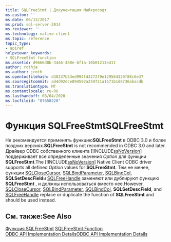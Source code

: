 ```yaml
---
title: SQLFreeStmt | Документация Майкрософт
ms.custom: ''
ms.date: 06/13/2017
ms.prod: sql-server-2014
ms.reviewer: ''
ms.technology: native-client
ms.topic: reference
topic_type:
- apiref
helpviewer_keywords:
- SQLFreeStmt function
ms.assetid: d9666d0b-3446-480e-bf1a-10b01213e411
author: rothja
ms.author: jroth
ms.openlocfilehash: d38237b53ed994fd3272f9e129564320f88c6e37
ms.sourcegitcommit: ad4d92dce894592a259721a1571b1d8736abacdb
ms.translationtype: MT
ms.contentlocale: ru-RU
ms.lasthandoff: 08/04/2020
ms.locfileid: "87658228"
---
```

# <a name="sqlfreestmt"></a><span data-ttu-id="87c9c-102">Функция SQLFreeStmt</span><span class="sxs-lookup"><span data-stu-id="87c9c-102">SQLFreeStmt</span></span>
  <span data-ttu-id="87c9c-103">Не рекомендуется применять функцию**SQLFreeStmt** в ODBC 3.0 и более поздних версиях.</span><span class="sxs-lookup"><span data-stu-id="87c9c-103">**SQLFreeStmt** is not recommended in ODBC 3.0 and later.</span></span> <span data-ttu-id="87c9c-104">Драйвер ODBC собственного клиента [!INCLUDE[ssNoVersion](../../includes/ssnoversion-md.md)] поддерживает все определенные значения *Option* для функции **SQLFreeStmt**.</span><span class="sxs-lookup"><span data-stu-id="87c9c-104">The [!INCLUDE[ssNoVersion](../../includes/ssnoversion-md.md)] Native Client ODBC driver supports all defined *Option* values for **SQLFreeStmt**.</span></span> <span data-ttu-id="87c9c-105">Тем не менее, функции [SQLCloseCursor](sqlclosecursor.md), [SQLBindParameter](sqlbindparameter.md), [SQLBindCol](sqlbindcol.md), **SQLSetDescField**и [SQLFreeHandle](sqlfreehandle.md) заменяют или дублируют функцию **SQLFreeStmt** , и должны использоваться вместо нее.</span><span class="sxs-lookup"><span data-stu-id="87c9c-105">However, [SQLCloseCursor](sqlclosecursor.md), [SQLBindParameter](sqlbindparameter.md), [SQLBindCol](sqlbindcol.md), **SQLSetDescField**, and [SQLFreeHandle](sqlfreehandle.md) replace or duplicate the function of **SQLFreeStmt** and should be used instead.</span></span>  
  
## <a name="see-also"></a><span data-ttu-id="87c9c-106">См. также:</span><span class="sxs-lookup"><span data-stu-id="87c9c-106">See Also</span></span>  
 <span data-ttu-id="87c9c-107">[Функция SQLFreeStmt](https://go.microsoft.com/fwlink/?LinkId=59346) </span><span class="sxs-lookup"><span data-stu-id="87c9c-107">[SQLFreeStmt Function](https://go.microsoft.com/fwlink/?LinkId=59346) </span></span>  
 [<span data-ttu-id="87c9c-108">ODBC API Implementation Details</span><span class="sxs-lookup"><span data-stu-id="87c9c-108">ODBC API Implementation Details</span></span>](odbc-api-implementation-details.md)  
  
  
